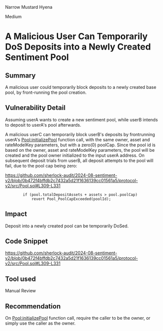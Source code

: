 Narrow Mustard Hyena

Medium

# A Malicious User Can Temporarily DoS Deposits into a Newly Created Sentiment Pool

## Summary
A malicious user could temporarily block deposits to a newly created base pool, by front-running the pool creation.
## Vulnerability Detail

Assuming userA wants to create a new sentiment pool, while userB intends to deposit to userA's pool afterwards.

A malicious userC can temporarily block userB's deposits by frontrunning userA's [Pool:initializePool](https://github.com/sherlock-audit/2024-08-sentiment-v2/blob/0b472f4bffdb2c7432a5d21f1636139cc01561a5/protocol-v2/src/Pool.sol#L562-L598) function call, with the same owner, asset and rateModelKey parameters, but with a zero(0) poolCap. Since the pool id is based on the owner, asset and rateModelKey parameters, the pool will be created and the pool owner initialized to the input userA address.
On subsequent deposit trials from userB, all deposit attempts to the pool will fail, due to the pool cap being zero:

https://github.com/sherlock-audit/2024-08-sentiment-v2/blob/0b472f4bffdb2c7432a5d21f1636139cc01561a5/protocol-v2/src/Pool.sol#L309-L331

```solidity
        if (pool.totalDepositAssets + assets > pool.poolCap)
            revert Pool_PoolCapExceeded(poolId);
```



## Impact
Deposit into a newly created pool can be temporarily DoSed.
## Code Snippet
https://github.com/sherlock-audit/2024-08-sentiment-v2/blob/0b472f4bffdb2c7432a5d21f1636139cc01561a5/protocol-v2/src/Pool.sol#L309-L331
## Tool used

Manual Review

## Recommendation
On [Pool:initializePool](https://github.com/sherlock-audit/2024-08-sentiment-v2/blob/0b472f4bffdb2c7432a5d21f1636139cc01561a5/protocol-v2/src/Pool.sol#L562-L598) function call, require the caller to be the owner, or simply use the caller as the owner.